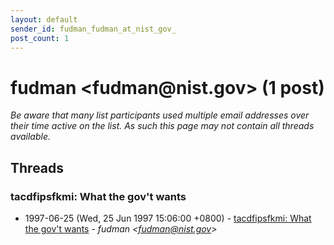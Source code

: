 ```yaml
---
layout: default
sender_id: fudman_fudman_at_nist_gov_
post_count: 1
---
```


# fudman <fudman<span>@</span>nist.gov> (1 post)

_Be aware that many list participants used multiple email addresses over their time active on the list. As such this page may not contain all threads available._

## Threads

### tacdfipsfkmi: What the gov't wants
+ 1997-06-25 (Wed, 25 Jun 1997 15:06:00 +0800) - [tacdfipsfkmi: What the gov't wants](/archive/1997/06/20e6c73e6b9163b3d6c61b60920b67ed9d1e892fb94224342b6d5e17b3d4f36e) - _fudman \<fudman@nist.gov\>_

